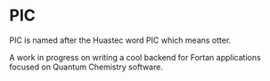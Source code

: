# PIC

PIC is named after the Huastec word PIC which means otter.

A work in progress on writing a cool backend for Fortan applications focused on Quantum Chemistry software.
